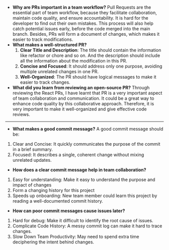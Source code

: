 - **Why are PRs important in a team workflow?**
Pull Requests are the essential part of team workflow,  because they facilitate collaboration, maintain code quality, and ensure accountability. It is hard for the developer to find out their own mistakes. This process will also help catch potential issues early, before the code merged into the main branch. Besides, PRs will form a document of changes, which makes it easier to track modifications.
- **What makes a well-structured PR?**
    1. **Clear Title and Description**: The title should contain the information like refactor or chore and so on. And the description should include all the information about the modification in this PR.
    2. **Concise and Focused**: It should address only one purpose, avoiding multiple unrelated changes in one PR.
    3. **Well-Organized**: The PR should have logical messages to make it easier to track changes.
- **What did you learn from reviewing an open-source PR?**
Through reviewing the React PRs, I have learnt that PR is a very important aspect of team collaboration and communication. It could be a great way to enhance code quality by this collaborative approach.
Therefore, it is very important to make it well-organized and give effective code reviews.

---
- **What makes a good commit message?**
A good commit message should be:
1. Clear and Concise: It quickly communicates the purpose of the commit in a brief summary.
2. Focused: It describes a single, coherent change without mixing unrelated updates.
- **How does a clear commit message help in team collaboration?**
1. Easy for understanding: Make it easy to understand the purpose and impact of changes
2. Form a changing history for this project
3. Speeds up onboarding: New team member could learn this project by reading a well-documented commit history.
- **How can poor commit messages cause issues later?**
1. Hard for debug: Make it difficult to identify the root cause of issues.
2. Complicate Code History: A messy commit log can make it hard to trace changes.
3. Slow Down Team Productivity: May need to spend extra time deciphering the intent behind changes.